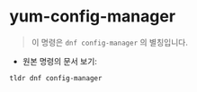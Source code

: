 # yum-config-manager

> 이 명령은 `dnf config-manager` 의 별칭입니다.

- 원본 명령의 문서 보기:

`tldr dnf config-manager`

